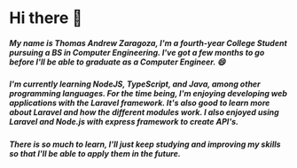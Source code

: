 # Hi there 👋

##### My name is Thomas Andrew Zaragoza, I'm a fourth-year College Student pursuing a BS in Computer Engineering. I've got a few months to go before I'll be able to graduate as a Computer Engineer. 😄
##### I'm currently learning NodeJS, TypeScript, and Java, among other programming languages. For the time being, I'm enjoying developing web applications with the Laravel framework. It's also good to learn more about Laravel and how the different modules work. I also enjoyed using Laravel and Node.js with express framework to create API's.

##### There is  so much to learn,  I'll just keep studying and improving my skills so that I'll be able to apply them in the future.

<!--
**Teyzar/Teyzar** is a ✨ _special_ ✨ repository because its `README.md` (this file) appears on your GitHub profile.

Here are some ideas to get you started:

- 🔭 I’m currently working on ...
- 🌱 I’m currently learning ...
- 👯 I’m looking to collaborate on ...
- 🤔 I’m looking for help with ...
- 💬 Ask me about ...
- 📫 How to reach me: ...
- 😄 Pronouns: ...
- ⚡ Fun fact: ...
-->
